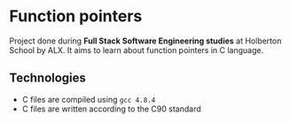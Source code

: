 # Function pointers
Project done during **Full Stack Software Engineering studies** at Holberton School by ALX. It aims to learn about function pointers in C language.

## Technologies
* C files are compiled using `gcc 4.8.4`
* C files are written according to the C90 standard
